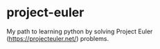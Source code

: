 # project-euler
My path to learning python by solving Project Euler (https://projecteuler.net/) problems.
